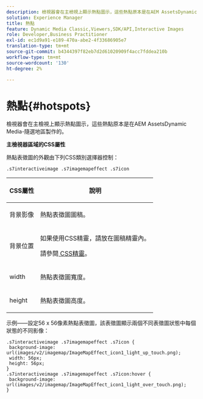 ```yaml
---
description: 檢視器會在主檢視上顯示熱點圖示，這些熱點原本是在AEM AssetsDynamic Media-隨選地區製作的。
solution: Experience Manager
title: 熱點
feature: Dynamic Media Classic,Viewers,SDK/API,Interactive Images
role: Developer,Business Practitioner
exl-id: ec1d9a91-e189-470a-abe2-4f33686905e7
translation-type: tm+mt
source-git-commit: b4344397f82eb7d2d61020909f4acc7fddea210b
workflow-type: tm+mt
source-wordcount: '130'
ht-degree: 2%

---
```


# 熱點{#hotspots}

檢視器會在主檢視上顯示熱點圖示，這些熱點原本是在AEM AssetsDynamic Media-隨選地區製作的。

<!--<a id="section_061E550C1C1D4DB2BD663A898895B38C"></a>-->

**主檢視器區域的CSS屬性**

熱點表徵圖的外觀由下列CSS類別選擇器控制：

```
.s7interactiveimage .s7imagemapeffect .s7icon
```

<table id="table_94EE3F5BBE4547C0B4943471CEE7EDE4"> 
 <thead> 
  <tr> 
   <th colname="col1" class="entry"> <p> CSS屬性 </p> </th> 
   <th colname="col2" class="entry"> <p>說明 </p> </th> 
  </tr> 
 </thead>
 <tbody> 
  <tr> 
   <td colname="col1"> <p> <span class="codeph"> 背景影像  </span> </p> </td> 
   <td colname="col2"> <p>熱點表徵圖圖稿。 </p> </td> 
  </tr> 
  <tr> 
   <td colname="col1"> <p> <span class="codeph"> 背景位置  </span> </p> </td> 
   <td colname="col2"> <p>如果使用CSS精靈，請放在圖稿精靈內。 </p> <p>請參閱<a href="../../../c-html5-aem-asset-viewers/c-html5-aem-interactive-images/c-html5-aem-interactive-image-customizingviewer/c-html5-aem-interactive-image-customizingviewer.md#section-9b6d8d601cb441d08214dada7bb4eddc" format="dita" scope="local"> CSS精靈</a>。 </p> </td> 
  </tr> 
  <tr> 
   <td colname="col1"> <p> <span class="codeph"> width </span> </p> </td> 
   <td colname="col2"> <p>熱點表徵圖寬度。 </p> </td> 
  </tr> 
  <tr> 
   <td colname="col1"> <p> <span class="codeph"> height </span> </p> </td> 
   <td colname="col2"> <p>熱點表徵圖高度。 </p> </td> 
  </tr> 
 </tbody> 
</table>

示例——設定56 x 56像素熱點表徵圖，該表徵圖顯示兩個不同表徵圖狀態中每個狀態的不同影像：

```
.s7interactiveimage .s7imagemapeffect .s7icon { 
 background-image: url(images/v2/imagemap/ImageMapEffect_icon1_light_up_touch.png); 
 width: 56px; 
 height: 56px; 
} 
.s7interactiveimage .s7imagemapeffect .s7icon:hover { 
 background-image: url(images/v2/imagemap/ImageMapEffect_icon1_light_over_touch.png); 
}
```
